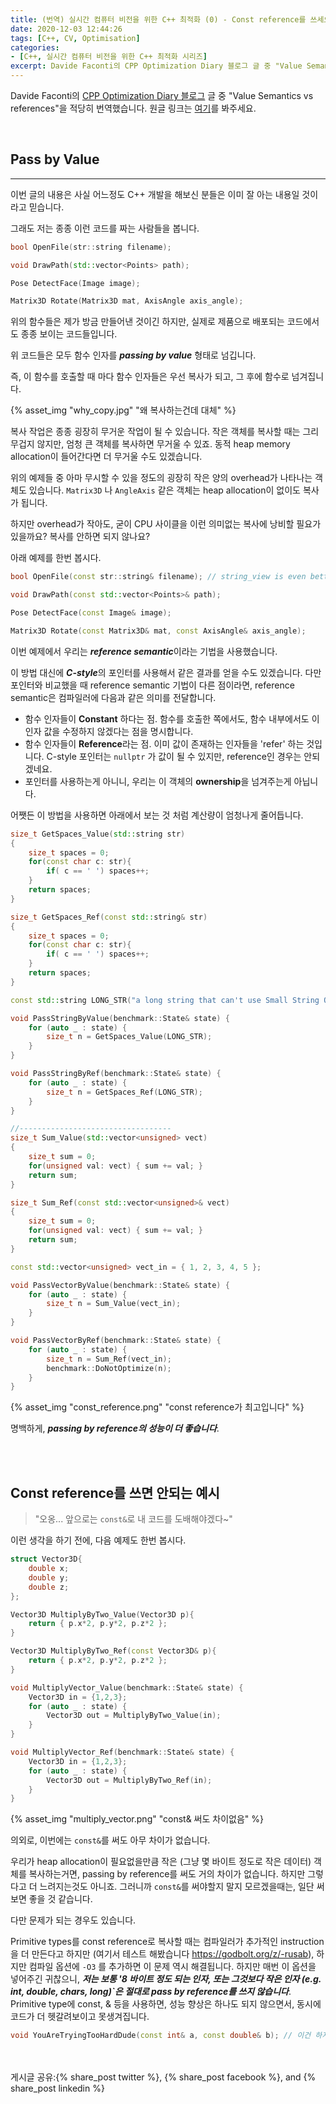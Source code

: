 ```yaml
---
title: (번역) 실시간 컴퓨터 비전을 위한 C++ 최적화 (0) - Const reference를 쓰세요!
date: 2020-12-03 12:44:26
tags: [C++, CV, Optimisation]
categories: 
- [C++, 실시간 컴퓨터 비전을 위한 C++ 최적화 시리즈]
excerpt: Davide Faconti의 CPP Optimization Diary 블로그 글 중 "Value Semantics vs references"을 적당히 번역했습니다.
---
```


Davide Faconti의 [CPP Optimization Diary 블로그](https://cpp-optimizations.netlify.app/) 글 중 "Value Semantics vs references"을 적당히 번역했습니다. 원글 링크는 [여기](https://cpp-optimizations.netlify.app/prefer_references/)를 봐주세요.

<br>

## Pass by Value
---
이번 글의 내용은 사실 어느정도 C++ 개발을 해보신 분들은 이미 잘 아는 내용일 것이라고 믿습니다.

그래도 저는 종종 이런 코드를 짜는 사람들을 봅니다.

```C++
bool OpenFile(str::string filename);

void DrawPath(std::vector<Points> path);

Pose DetectFace(Image image);

Matrix3D Rotate(Matrix3D mat, AxisAngle axis_angle);

```

위의 함수들은 제가 방금 만들어낸 것이긴 하지만, 실제로 제품으로 배포되는 코드에서도 종종 보이는 코드들입니다. 

위 코드들은 모두 함수 인자를 ***passing by value*** 형태로 넘깁니다.

즉, 이 함수를 호출할 때 마다 함수 인자들은 우선 복사가 되고, 그 후에 함수로 넘겨집니다.

{% asset_img "why_copy.jpg" "왜 복사하는건데 대체" %}

복사 작업은 종종 굉장히 무거운 작업이 될 수 있습니다. 작은 객체를 복사할 때는 그리 무겁지 않지만, 엄청 큰 객체를 복사하면 무거울 수 있죠. 동적 heap memory allocation이 들어간다면 더 무거울 수도 있겠습니다. 

위의 예제들 중 아마 무시할 수 있을 정도의 굉장히 작은 양의 overhead가 나타나는 객체도 있습니다. `Matrix3D` 나 `AngleAxis` 같은 객체는 heap allocation이 없이도 복사가 됩니다. 

하지만 overhead가 작아도, 굳이 CPU 사이클을 이런 의미없는 복사에 낭비할 필요가 있을까요? 복사를 안하면 되지 않나요?

아래 예제를 한번 봅시다.


```C++
bool OpenFile(const str::string& filename); // string_view is even better

void DrawPath(const std::vector<Points>& path);

Pose DetectFace(const Image& image);

Matrix3D Rotate(const Matrix3D& mat, const AxisAngle& axis_angle);

```

이번 예제에서 우리는 ***reference semantic***이라는 기법을 사용했습니다.

이 방법 대신에 ***C-style***의 포인터를 사용해서 같은 결과를 얻을 수도 있겠습니다. 다만 포인터와 비교했을 때 reference semantic 기법이 다른 점이라면, reference semantic은 컴파일러에 다음과 같은 의미를 전달합니다.

- 함수 인자들이 **Constant** 하다는 점. 함수를 호출한 쪽에서도, 함수 내부에서도 이 인자 값을 수정하지 않겠다는 점을 명시합니다. 
- 함수 인자들이 **Reference**라는 점. 이미 값이 존재하는 인자들을 'refer' 하는 것입니다. C-style 포인터는 `nullptr` 가 값이 될 수 있지만, reference인 경우는 안되겠네요.
- 포인터를 사용하는게 아니니, 우리는 이 객체의 **ownership**을 넘겨주는게 아닙니다. 

어쨋든 이 방법을 사용하면 아래에서 보는 것 처럼 계산량이 엄청나게 줄어듭니다.

```C++
size_t GetSpaces_Value(std::string str)
{
    size_t spaces = 0;
    for(const char c: str){
        if( c == ' ') spaces++;
    }
    return spaces;
}

size_t GetSpaces_Ref(const std::string& str)
{
    size_t spaces = 0;
    for(const char c: str){
        if( c == ' ') spaces++;
    }
    return spaces;
}

const std::string LONG_STR("a long string that can't use Small String Optimization");

void PassStringByValue(benchmark::State& state) {
    for (auto _ : state) {
        size_t n = GetSpaces_Value(LONG_STR);
    }
}

void PassStringByRef(benchmark::State& state) {
    for (auto _ : state) {
        size_t n = GetSpaces_Ref(LONG_STR);
    }
}

//----------------------------------
size_t Sum_Value(std::vector<unsigned> vect)
{
    size_t sum = 0;
    for(unsigned val: vect) { sum += val; }
    return sum;
}

size_t Sum_Ref(const std::vector<unsigned>& vect)
{
    size_t sum = 0;
    for(unsigned val: vect) { sum += val; }
    return sum;
}

const std::vector<unsigned> vect_in = { 1, 2, 3, 4, 5 };

void PassVectorByValue(benchmark::State& state) {
    for (auto _ : state) {
        size_t n = Sum_Value(vect_in);
    }
}

void PassVectorByRef(benchmark::State& state) {
    for (auto _ : state) {
        size_t n = Sum_Ref(vect_in);
        benchmark::DoNotOptimize(n);
    }
}

```

{% asset_img "const_reference.png" "const reference가 최고입니다" %}


명백하게, ***passing by reference의 성능이 더 좋습니다***.


<br>
<br>

## Const reference를 쓰면 안되는 예시

> "오옹... 앞으로는 `const&`로 내 코드를 도배해야겠다~"

이런 생각을 하기 전에, 다음 예제도 한번 봅시다.

```C++
struct Vector3D{
    double x;
    double y;
    double z;
};

Vector3D MultiplyByTwo_Value(Vector3D p){
    return { p.x*2, p.y*2, p.z*2 };
}

Vector3D MultiplyByTwo_Ref(const Vector3D& p){
    return { p.x*2, p.y*2, p.z*2 };
}

void MultiplyVector_Value(benchmark::State& state) {
    Vector3D in = {1,2,3};
    for (auto _ : state) {
        Vector3D out = MultiplyByTwo_Value(in);
    }
}

void MultiplyVector_Ref(benchmark::State& state) {
    Vector3D in = {1,2,3};
    for (auto _ : state) {
        Vector3D out = MultiplyByTwo_Ref(in);
    }
}
```

{% asset_img "multiply_vector.png" "const& 써도 차이없음" %}

의외로, 이번에는 `const&`를 써도 아무 차이가 없습니다.

우리가 heap allocation이 필요없을만큼 작은 (그냥 몇 바이트 정도로 작은 데이터) 객체를 복사하는거면, passing by reference를 써도 거의 차이가 없습니다. 하지만 그렇다고 더 느려지는것도 아니죠. 그러니까 `const&`를 써야할지 말지 모르겠을때는, 일단 써보면 좋을 것 같습니다. 

다만 문제가 되는 경우도 있습니다.

Primitive types를 const reference로 복사할 때는 컴파일러가 추가적인 instruction을 더 만든다고 하지만 (여기서 테스트 해봤습니다 https://godbolt.org/z/-rusab), 하지만 컴파일 옵션에 `-O3` 를 추가하면 이 문제 역시 해결됩니다. 하지만 매번 이 옵션을 넣어주긴 귀찮으니, ***저는 보통 '8 바이트 정도 되는 인자, 또는 그것보다 작은 인자 (e.g. int, double, chars, long)`은 절대로 pass by reference를 쓰지 않습니다***. Primitive type에 const, & 등을 사용하면, 성능 향상은 하나도 되지 않으면서, 동시에 코드가 더 헷갈려보이고 못생겨집니다.

```C++
void YouAreTryingTooHardDude(const int& a, const double& b); // 이건 하지 맙시다
```

<br>
<br>
게시글 공유:{% share_post twitter %}, {% share_post facebook %}, and {% share_post linkedin %}